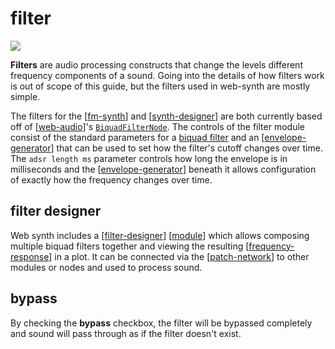 # filter

![](https://ameo.link/u/3e6ef267a47d90957c1fe4225da2f580f7b3ac73.png)

**Filters** are audio processing constructs that change the levels different frequency components of a sound.  Going into the details of how filters work is out of scope of this guide, but the filters used in web-synth are mostly simple.

The filters for the [[fm-synth]] and [[synth-designer]] are both currently based off of [[web-audio]]'s [`BiquadFilterNode`](https://developer.mozilla.org/en-US/docs/Web/API/BiquadFilterNode).  The controls of the filter module consist of the standard parameters for a [biquad filter](https://en.wikipedia.org/wiki/Digital_biquad_filter) and an [[envelope-generator]] that can be used to set how the filter's cutoff changes over time.  The `adsr length ms` parameter controls how long the envelope is in milliseconds and the [[envelope-generator]] beneath it allows configuration of exactly how the frequency changes over time.

## filter designer

Web synth includes a [[filter-designer]] [[module]] which allows composing multiple biquad filters together and viewing the resulting [[frequency-response]] in a plot.  It can be connected via the [[patch-network]] to other modules or nodes and used to process sound.

## bypass

By checking the **bypass** checkbox, the filter will be bypassed completely and sound will pass through as if the filter doesn't exist.

[//begin]: # "Autogenerated link references for markdown compatibility"
[fm-synth]: fm-synth "FM Synthesizer"
[synth-designer]: synth-designer "synth designer"
[web-audio]: web-audio "WebAudio"
[envelope-generator]: envelope-generator "envelope generator"
[filter-designer]: filter-designer "filter-designer"
[module]: module "web synth modules"
[frequency-response]: frequency-response "frequency-response"
[patch-network]: patch-network "patch-network"
[//end]: # "Autogenerated link references"
